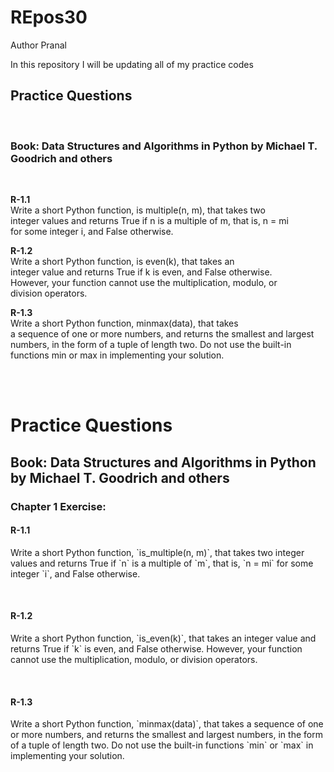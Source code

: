 # REpos30
Author Pranal<br>

In this repository I will be updating all of my practice codes<br>

<h2>Practice Questions</h2><br>

<h3>Book: <b>Data Structures and Algorithms in Python</b> by Michael T. Goodrich and others</h3><br>

<p><b>R-1.1</b><br> Write a short Python function, is multiple(n, m), that takes two<br>
integer values and returns True if n is a multiple of m, that is, n = mi<br>
for some integer i, and False otherwise.<br>
</p>

<p><b>R-1.2</b><br> Write a short Python function, is even(k), that takes an<br>
integer value and returns True if k is even, and False otherwise.<br>
However, your function cannot use the multiplication, modulo, or<br>
division operators.<br>
</p>

<p><b>R-1.3</b><br> Write a short Python function, minmax(data), that takes<br>
a sequence of one or more numbers, and returns the smallest and largest<br>
numbers, in the form of a tuple of length two. Do not use the built-in<br>
functions min or max in implementing your solution.<br>
</p>
<br>
<br>


<head>
<title>Practice Questions</title>
</head>
<body>

<h1>Practice Questions</h1>

<h2>Book: Data Structures and Algorithms in Python by Michael T. Goodrich and others</h2>

<h3>Chapter 1 Exercise:</h3>

<h4>R-1.1</h4>
<p>Write a short Python function, `is_multiple(n, m)`, that takes two integer values and returns True if `n` is a multiple of `m`, that is, `n = mi` for some integer `i`, and False otherwise.</p>   


<h4>R-1.2</h4>
<p>Write a short Python function, `is_even(k)`, that takes an integer value and returns True if `k` is even, and False otherwise. However, your function cannot use the multiplication, modulo, or division operators.</p>   


<h4>R-1.3</h4>
<p>Write a short Python function, `minmax(data)`, that takes a sequence of one or more numbers, and returns the smallest and largest numbers, in the form of a tuple of length two. Do not use the built-in functions `min` or `max` in implementing your solution.</p>   


</body>